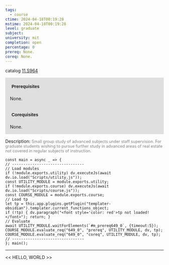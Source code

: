 ```yaml
---
tags:
  - course
ctime: 2024-04-18T00:19:28
mstime: 2024-04-18T00:19:28
level: graduate
subject: 
university: mit
completion: open
percentage: 0
prereq: None.
coreq: None.
---
```


catalog [11.S964](http://student.mit.edu/catalog/m11c.html#11.S964)

<span style="display: block; padding: 15px; background-color: rgb(100, 100, 100, 0.2);"><font id="m_prereq649_0" style="display: block; font-family: Arial, sans-serif; font-weight: bold; padding: 5px">Prerequisites</font><br><span id="prereq649_0">None.</span></span>
<span style="display: block; padding: 15px; background-color: rgb(100, 100, 100, 0.2);"><font id="m_coreq649_0" style="display: block; font-family: Arial, sans-serif; font-weight: bold; padding: 5px">Corequisites</font><br><span id="coreq649_0">None.</span></span>

<font style="">Description:</font>
<font style="color: grey; font-size: 0.8rem;">Small group study of advanced subjects under staff supervision. For graduate students wishing to pursue further study in advanced areas of real estate not covered in regular subjects of instruction.</font>

```dataviewjs
const main = async _ => {
// --------------------------------
// Load modules
if (!module.exports.utility) dv.executeJs(await dv.io.load("Scripts/utility.js"));
const UTILITY_MODULE = module.exports.utility;
if (!module.exports.course) dv.executeJs(await dv.io.load("Scripts/course.js"));
const COURSE_MODULE = module.exports.course;
// Load tp
let tp = this.app.plugins.getPlugin("templater-obsidian").templater.current_functions_object;
if (!tp) { dv.paragraph("<font style='color: red'>tp not loaded!</font>"); return; }
// Evaluate
await UTILITY_MODULE.waitForElements(`#m_prereq649_0`, {timeout:5});
COURSE_MODULE.evaluate_req("649_0", "prereq", UTILITY_MODULE, dv, tp);
COURSE_MODULE.evaluate_req("649_0", "coreq", UTILITY_MODULE, dv, tp);
// --------------------------------
}; main();
```

---

<< HELLO, WORLD >>
